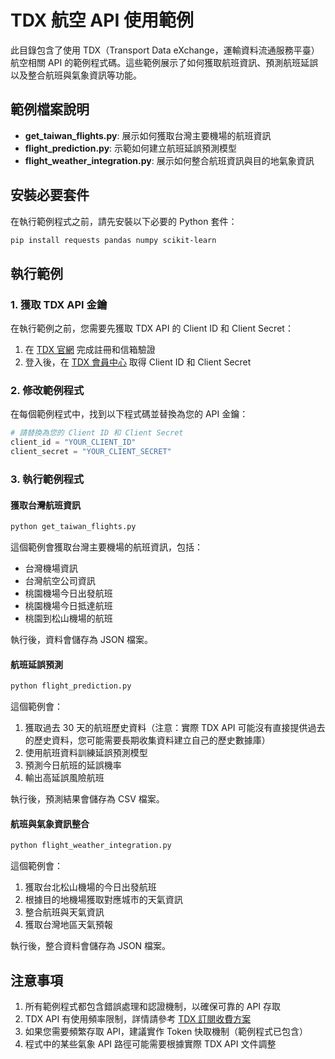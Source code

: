 # TDX 航空 API 使用範例

此目錄包含了使用 TDX（Transport Data eXchange，運輸資料流通服務平臺）航空相關 API 的範例程式碼。這些範例展示了如何獲取航班資訊、預測航班延誤以及整合航班與氣象資訊等功能。

## 範例檔案說明

- **get_taiwan_flights.py**: 展示如何獲取台灣主要機場的航班資訊
- **flight_prediction.py**: 示範如何建立航班延誤預測模型
- **flight_weather_integration.py**: 展示如何整合航班資訊與目的地氣象資訊

## 安裝必要套件

在執行範例程式之前，請先安裝以下必要的 Python 套件：

```bash
pip install requests pandas numpy scikit-learn
```

## 執行範例

### 1. 獲取 TDX API 金鑰

在執行範例之前，您需要先獲取 TDX API 的 Client ID 和 Client Secret：

1. 在 [TDX 官網](https://tdx.transportdata.tw/register) 完成註冊和信箱驗證
2. 登入後，在 [TDX 會員中心](https://tdx.transportdata.tw/user/dataservice/key) 取得 Client ID 和 Client Secret

### 2. 修改範例程式

在每個範例程式中，找到以下程式碼並替換為您的 API 金鑰：

```python
# 請替換為您的 Client ID 和 Client Secret
client_id = "YOUR_CLIENT_ID"
client_secret = "YOUR_CLIENT_SECRET"
```

### 3. 執行範例程式

#### 獲取台灣航班資訊

```bash
python get_taiwan_flights.py
```

這個範例會獲取台灣主要機場的航班資訊，包括：
- 台灣機場資訊
- 台灣航空公司資訊
- 桃園機場今日出發航班
- 桃園機場今日抵達航班
- 桃園到松山機場的航班

執行後，資料會儲存為 JSON 檔案。

#### 航班延誤預測

```bash
python flight_prediction.py
```

這個範例會：
1. 獲取過去 30 天的航班歷史資料（注意：實際 TDX API 可能沒有直接提供過去的歷史資料，您可能需要長期收集資料建立自己的歷史數據庫）
2. 使用航班資料訓練延誤預測模型
3. 預測今日航班的延誤機率
4. 輸出高延誤風險航班

執行後，預測結果會儲存為 CSV 檔案。

#### 航班與氣象資訊整合

```bash
python flight_weather_integration.py
```

這個範例會：
1. 獲取台北松山機場的今日出發航班
2. 根據目的地機場獲取對應城市的天氣資訊
3. 整合航班與天氣資訊
4. 獲取台灣地區天氣預報

執行後，整合資料會儲存為 JSON 檔案。

## 注意事項

1. 所有範例程式都包含錯誤處理和認證機制，以確保可靠的 API 存取
2. TDX API 有使用頻率限制，詳情請參考 [TDX 訂閱收費方案](https://tdx.transportdata.tw/pricing)
3. 如果您需要頻繁存取 API，建議實作 Token 快取機制（範例程式已包含）
4. 程式中的某些氣象 API 路徑可能需要根據實際 TDX API 文件調整 